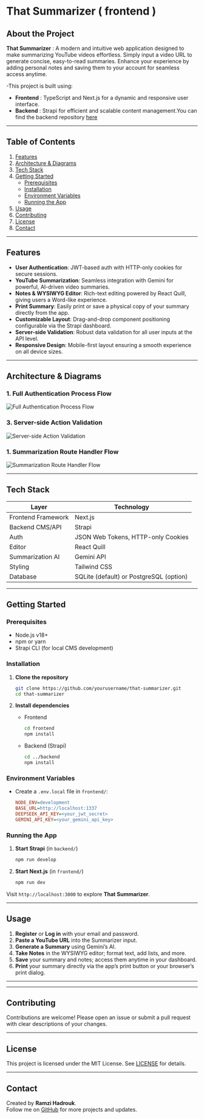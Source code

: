 # That Summarizer ( frontend )
## About the Project
**That Summarizer** : A modern and intuitive web application designed to make summarizing YouTube videos effortless. Simply input a video URL to generate concise, easy-to-read summaries. Enhance your experience by adding personal notes and saving them to your account for seamless access anytime.

-This project is built using:

 - **Frontend** : TypeScript and Next.js for a dynamic and responsive user interface.
 - **Backend** : Strapi for efficient and scalable content management.You can find the backend repository [here](<https://github.com/Ramzi-Hadrouk/ThatSummarizer-backend>)


---

## Table of Contents
1. [Features](#features)
2. [Architecture & Diagrams](#architecture--diagrams)
3. [Tech Stack](#tech-stack)
4. [Getting Started](#getting-started)
   - [Prerequisites](#prerequisites)
   - [Installation](#installation)
   - [Environment Variables](#environment-variables)
   - [Running the App](#running-the-app)
5. [Usage](#usage)
6. [Contributing](#contributing)
7. [License](#license)
8. [Contact](#contact)

---

## Features
- **User Authentication**: JWT-based auth with HTTP-only cookies for secure sessions.  
- **YouTube Summarization**: Seamless integration with Gemini for powerful, AI-driven video summaries.  
- **Notes & WYSIWYG Editor**: Rich-text editing powered by React Quill, giving users a Word-like experience.  
- **Print Summary**: Easily print or save a physical copy of your summary directly from the app.  
- **Customizable Layout**: Drag-and-drop component positioning configurable via the Strapi dashboard.  
- **Server-side Validation**: Robust data validation for all user inputs at the API level.  
- **Responsive Design**: Mobile-first layout ensuring a smooth experience on all device sizes.

---

## Architecture & Diagrams

### 1. Full Authentication Process Flow
![Full Authentication Process Flow](./screenshots/full-auth_process_flow.png)

### 3. Server-side Action Validation
![Server-side Action Validation](./screenshots/server_Action_Validation_.png)

### 1. Summarization Route Handler Flow
![Summarization Route Handler Flow](./screenshots/api-summarize-route-handler.png)




---

## Tech Stack
| Layer               | Technology           |
|---------------------|----------------------|
| Frontend Framework  | Next.js              |
| Backend CMS/API     | Strapi               |
| Auth                | JSON Web Tokens, HTTP-only Cookies |
| Editor              | React Quill          |
| Summarization AI    | Gemini API           |
| Styling             | Tailwind CSS         |
| Database            | SQLite (default) or PostgreSQL (option) |


---

## Getting Started

### Prerequisites
- Node.js v18+  
- npm or yarn  
- Strapi CLI (for local CMS development)

### Installation
1. **Clone the repository**
   ```bash
   git clone https://github.com/yourusername/that-summarizer.git
   cd that-summarizer
   ```

2. **Install dependencies**
   - Frontend
     ```bash
     cd frontend
     npm install
     ```
   - Backend (Strapi)
     ```bash
     cd ../backend
     npm install
     ```

### Environment Variables
- Create a `.env.local` file in `frontend/`:
  ```ini
  NODE_ENV=development
  BASE_URL=http://localhost:1337
  DEEPSEEK_API_KEY=<your_jwt_secret>
  GEMINI_API_KEY=<your_gemini_api_key> 
  ```

### Running the App
1. **Start Strapi** (in `backend/`)
   ```bash
   npm run develop
   ```

2. **Start Next.js** (in `frontend/`)
   ```bash
   npm run dev
   ```

Visit `http://localhost:3000` to explore **That Summarizer**.

---
## Usage
1. **Register** or **Log in** with your email and password.  
2. **Paste a YouTube URL** into the Summarizer input.  
3. **Generate a Summary** using Gemini’s AI.  
4. **Take Notes** in the WYSIWYG editor; format text, add lists, and more.  
5. **Save** your summary and notes; access them anytime in your dashboard.  
6. **Print** your summary directly via the app’s print button or your browser’s print dialog.  

---



---

## Contributing
Contributions are welcome! Please open an issue or submit a pull request with clear descriptions of your changes.

---

## License
This project is licensed under the MIT License. See [LICENSE](LICENSE) for details.

---

## Contact
Created by **Ramzi Hadrouk**.  
Follow me on
 [GitHub](https://github.com/yourusername) for more projects and updates.
```


 
